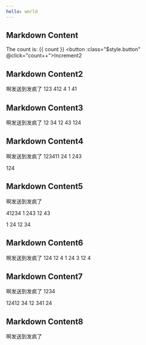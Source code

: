 ```yaml
---
hello: world
---
```


<script setup>
import { ref } from 'vue';
const count = ref(0);
</script>  

## Markdown Content

The count is: {{ count }}
<HyName />
<a-input placeholder="Basic usage" />
<button :class="$style.button" @click="count++">Increment2</button>

<style module>
.button {
  color: #c97368;
  font-weight: bold;
}
</style>


## Markdown Content2
啊发送到发疯了
123
412
4
1
41


## Markdown Content3
啊发送到发疯了
12
34
12
43
124


## Markdown Content4
啊发送到发疯了
123411
24
1
243

124


## Markdown Content5
啊发送到发疯了

41234
1
243
12
43

1
24
12
34

## Markdown Content6
啊发送到发疯了
124
12
4
1
24
3
12
4


## Markdown Content7
啊发送到发疯了
1234

12412
34
12
341
24


## Markdown Content8
啊发送到发疯了
